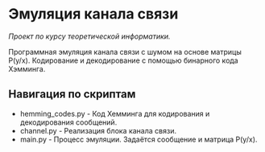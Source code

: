 # Эмуляция канала связи
_Проект по курсу теоретической информатики._

Программная эмуляция канала связи с шумом на основе матрицы P(y/x). Кодирование и декодирование с помощью бинарного кода Хэмминга.

## Навигация по скриптам
* hemming_codes.py - Код Хемминга для кодирования и декодирования сообщений.
* channel.py - Реализация блока канала связи.
* main.py - Процесс эмуляции. Задаётся сообщение и матрица P(y/x).
